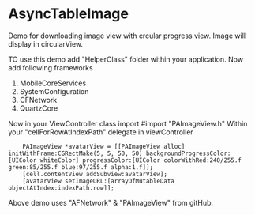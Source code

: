 AsyncTableImage
===============

Demo for downloading image view with crcular progress view. Image will display in circularView.

TO use this demo add "HelperClass" folder within your application.
Now add following frameworks
1. MobileCoreServices
2. SystemConfiguration
3. CFNetwork
4. QuartzCore

Now in your ViewController class import 
#import "PAImageView.h"
Within your "cellForRowAtIndexPath" delegate in viewController

        PAImageView *avatarView = [[PAImageView alloc] initWithFrame:CGRectMake(5, 5, 50, 50) backgroundProgressColor:[UIColor whiteColor] progressColor:[UIColor colorWithRed:240/255.f green:85/255.f blue:97/255.f alpha:1.f]];
        [cell.contentView addSubview:avatarView];
        [avatarView setImageURL:[arrayOfMutableData objectAtIndex:indexPath.row]];





Above demo uses "AFNetwork" & "PAImageView" from gitHub.
